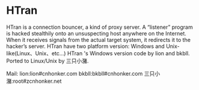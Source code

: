 # HTran
   HTran is a connection bouncer, a kind of proxy server. A “listener” program is hacked stealthily onto an unsuspecting host anywhere on the Internet. When it receives signals from the actual target system, it redirects it to the hacker’s server.
   HTran have two platform version: Windows and Unix-like(Linux、Unix、etc...)
   HTran 's Windows version code by lion and bkbll.
            Ported to Linux/Unix by 三只小潴.
 
 Mail: lion:lion#cnhonker.com
       bkbll:bkbll#cnhonker.com
       三只小潴:root#zcnhonker.net
